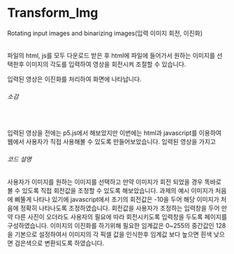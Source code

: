 # Transform_Img
Rotating input images and binarizing images(입력 이미지 회전, 이진화)<br><br>

<p>파일의 html, js를 모두 다운로드 받은 후 html에 파일에 들어가서 원하는 이미지를 선택한후 이미지의 각도를 입력하여 영상을 회전시켜 조절할 수 있습니다.</p>
<p>입력된 영상은 이진화를 처리하여 화면에 나타납니다.</p>

<h6>소감</h6>
<br>
<p>입력된 영상을 전에는 p5.js에서 해보았지만 이번에는 html과 javascript를 이용하여 웹에서 사용자가 직접 사용해볼 수 있도록 만들어보았습니다. 입력된 영상을 가지고 </p>

<h6>코드 설명</h6>
<p>사용자가 이미지를 원하는 이미지를 선택하고 만약 이미지가 회전 되었을 경우 똑바로 볼 수 있도록 직접 회전값을 조정할 수 있도록 해보았습니다.
과제의 예시 이미지가 처음에 삐뚤게 나타나 있기에 javascript에서 초기의 회전값은 -10을 두어 해당 이미지가 처음에 정확히 나타나도록 조정하였습니다.
회전값을 사용자가 조정하는 입력창을 두어 만약 다른 사진이 오더라도 사용자의 필요에 따라 회전시키도록 입력창을 두도록 페이지를 구성하였습니다.
이미지의 이진화를 하기위해 필요한 임계값은 0~255의 중간값인 128을 기본으로 설정하여서 이미지의 각 픽셀 값을 인식한후 임계값 보다 높으면 흰색 낮으면 검은색으로 변환되도록 하였습니다.</p>
